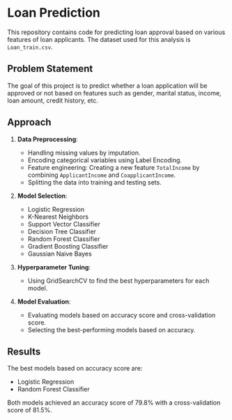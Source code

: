 # Loan Prediction

This repository contains code for predicting loan approval based on various features of loan applicants. The dataset used for this analysis is `Loan_train.csv`.

## Problem Statement

The goal of this project is to predict whether a loan application will be approved or not based on features such as gender, marital status, income, loan amount, credit history, etc.

## Approach

1. **Data Preprocessing**: 
   - Handling missing values by imputation.
   - Encoding categorical variables using Label Encoding.
   - Feature engineering: Creating a new feature `TotalIncome` by combining `ApplicantIncome` and `CoapplicantIncome`.
   - Splitting the data into training and testing sets.

2. **Model Selection**:
   - Logistic Regression
   - K-Nearest Neighbors
   - Support Vector Classifier
   - Decision Tree Classifier
   - Random Forest Classifier
   - Gradient Boosting Classifier
   - Gaussian Naive Bayes

3. **Hyperparameter Tuning**:
   - Using GridSearchCV to find the best hyperparameters for each model.

4. **Model Evaluation**:
   - Evaluating models based on accuracy score and cross-validation score.
   - Selecting the best-performing models based on accuracy.

## Results

The best models based on accuracy score are:
- Logistic Regression
- Random Forest Classifier

Both models achieved an accuracy score of 79.8% with a cross-validation score of 81.5%.

